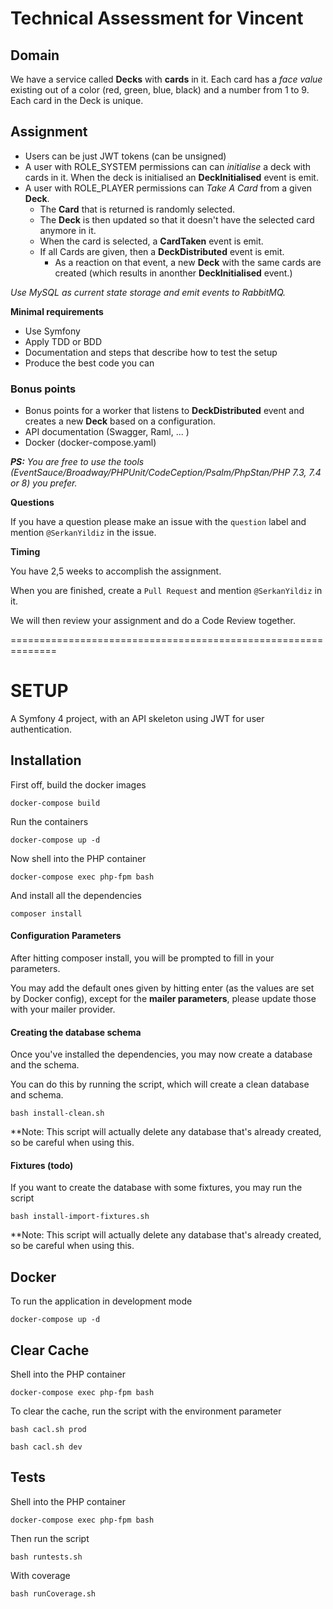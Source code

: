 # Technical Assessment for Vincent

## Domain
We have a service called **Decks** with **cards** in it. 
Each card has a _face value_ existing out of a color (red, green, blue, black) and a number from 1 to 9. Each card in the Deck is unique.

## Assignment

* Users can be just JWT tokens (can be unsigned)
* A user with ROLE_SYSTEM permissions can can _initialise_ a deck with cards in it. When the deck is initialised an **DeckInitialised** event is emit.
* A user with ROLE_PLAYER permissions can _Take A Card_ from a given **Deck**. 
    - The **Card** that is returned is randomly selected. 
    - The **Deck** is then updated so that it doesn't have the selected card anymore in it.
    - When the card is selected, a **CardTaken** event is emit.
    - If all Cards are given, then a **DeckDistributed** event is emit. 
        - As a reaction on that event, a new **Deck** with the same cards are created (which results in anonther **DeckInitialised** event.)

_Use MySQL as current state storage and emit events to RabbitMQ._

**Minimal requirements**

* Use Symfony
* Apply TDD or BDD
* Documentation and steps that describe how to test the setup
* Produce the best code you can

### Bonus points
- Bonus points for a worker that listens to **DeckDistributed** event and creates a new **Deck** based on a configuration.
- API documentation (Swagger, Raml, ... )
- Docker (docker-compose.yaml)

_**PS:** You are free to use the tools (EventSauce/Broadway/PHPUnit/CodeCeption/Psalm/PhpStan/PHP 7.3, 7.4 or 8) you prefer._

**Questions**

If you have a question please make an issue with the `question` label and mention `@SerkanYildiz` in the issue.

**Timing**

You have 2,5 weeks to accomplish the assignment.

When you are finished, create a `Pull Request` and mention `@SerkanYildiz` in it. 

We will then review your assignment and do a Code Review together.


==============================================================

SETUP
========

A Symfony 4 project, with an API skeleton using JWT for user authentication.

## Installation

First off, build the docker images

`docker-compose build`

Run the containers

`docker-compose up -d`

Now shell into the PHP container

`docker-compose exec php-fpm bash`

And install all the dependencies

`composer install`

#### Configuration Parameters

After hitting composer install, you will be prompted to fill in your parameters.
 
You may add the default ones given by hitting enter (as the values are set by Docker config), except for the **mailer parameters**, please update those with your mailer provider.

#### Creating the database schema

Once you've installed the dependencies, you may now create a database and the schema. 

You can do this by running the script, which will create a clean database and schema.

`bash install-clean.sh`

**Note: This script will actually delete any database that's already created, so be careful when using this.

#### Fixtures (todo)

If you want to create the database with some fixtures, you may run the script 

`bash install-import-fixtures.sh`

**Note: This script will actually delete any database that's already created, so be careful when using this.


## Docker

To run the application in development mode

`docker-compose up -d`

## Clear Cache

Shell into the PHP container

`docker-compose exec php-fpm bash`

To clear the cache, run the script with the environment parameter

`bash cacl.sh prod`

`bash cacl.sh dev`

## Tests
Shell into the PHP container

`docker-compose exec php-fpm bash`

Then run the script

`bash runtests.sh`

With coverage

`bash runCoverage.sh`



